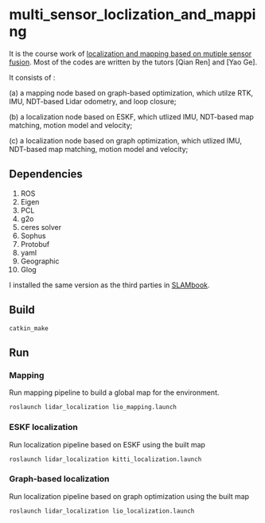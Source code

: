 # multi_sensor_loclization_and_mapping
 It is the course work of [localization and mapping based on mutiple sensor fusion](https://www.shenlanxueyuan.com/course/558). Most of the codes are written by the tutors [Qian Ren] and [Yao Ge].
 
 It consists of :
 
 
   (a) a mapping node based on graph-based optimization, which utilze RTK, IMU, NDT-based Lidar odometry, and loop closure;
   
   (b) a localization node based on ESKF, which utlized IMU, NDT-based map matching, motion model and velocity;
   
   (c) a localization node based on graph optimization, which utlized IMU, NDT-based map matching, motion model and velocity;
 
 ## Dependencies
 
1. ROS
2. Eigen
3. PCL
4. g2o
5. ceres solver
6. Sophus
7. Protobuf
8. yaml
9. Geographic
10. Glog

I installed the same version as the third parties in [SLAMbook](https://github.com/gaoxiang12/slambook).

## Build

`catkin_make`

## Run

### Mapping

Run mapping pipeline to build a global map for the environment.

`roslaunch lidar_localization lio_mapping.launch`

### ESKF localization

Run localization pipeline based on ESKF using the built map

`roslaunch lidar_localization kitti_localization.launch`

### Graph-based localization
 Run localization pipeline based on graph optimization using the built map
 
`roslaunch lidar_localization lio_localization.launch`

